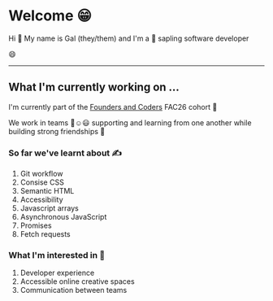 # Welcome 😁

Hi :wave: My name is Gal (they/them) and I'm a 🌱 sapling software developer 

 :smile:

---

## What I'm currently working on ...

I'm currently part of the [Founders and Coders](https://www.foundersandcoders.com/) FAC26 cohort 🎏

We work in teams 🙂☺️😃 supporting and learning from one another while building strong friendships 💪

### So far we've learnt about ✍️ 
1. Git workflow 
2. Consise CSS
3. Semantic HTML
4. Accessibility
5. Javascript arrays
6. Asynchronous JavaScript  
7. Promises 
8. Fetch requests 

### What I'm interested in 🫠
1. Developer experience 
2. Accessible online creative spaces 
3. Communication between teams 







<!--
**d0g3bl2/d0g3bl2** is a ✨ _special_ ✨ repository because its `README.md` (this file) appears on your GitHub profile.

Here are some ideas to get you started:

- 🔭 I’m currently working on ...
- 🌱 I’m currently learning ...
- 👯 I’m looking to collaborate on ...
- 🤔 I’m looking for help with ...
- 💬 Ask me about ...
- 📫 How to reach me: ...
- 😄 Pronouns: ...
- ⚡ Fun fact: ...
-->
